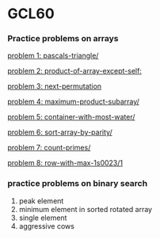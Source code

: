 # GCL60

### Practice problems on arrays
[problem 1: pascals-triangle/](https://leetcode.com/problems/pascals-triangle/)

[problem 2: product-of-array-except-self:](https://leetcode.com/problems/product-of-array-except-self/)

[problem 3: next-permutation](https://leetcode.com/problems/next-permutation/)

[problem 4: maximum-product-subarray/](https://leetcode.com/problems/maximum-product-subarray/)

[problem 5: container-with-most-water/](https://leetcode.com/problems/container-with-most-water/)

[problem 6: sort-array-by-parity/](https://leetcode.com/problems/sort-array-by-parity/)

[problem 7: count-primes/](https://leetcode.com/problems/count-primes/)

[problem 8: row-with-max-1s0023/1](https://practice.geeksforgeeks.org/problems/row-with-max-1s0023/1)

### practice problems on binary search

1. peak element
2. minimum element in sorted rotated array
3. single element
4. aggressive cows